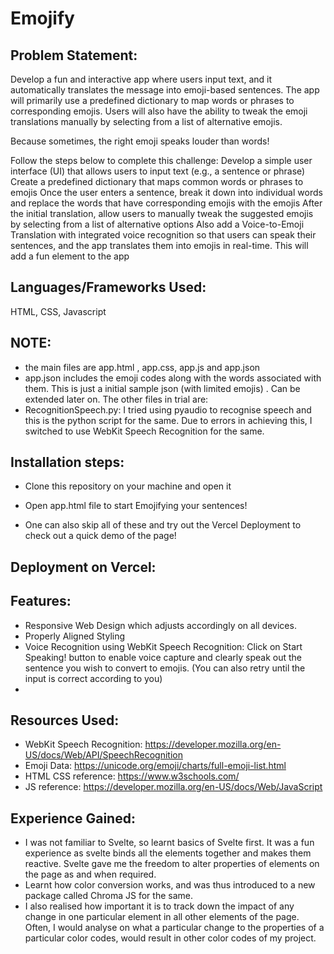 # Emojify


## Problem Statement:
Develop a fun and interactive app where users input text, and it automatically translates the message into emoji-based sentences. The app will primarily use a predefined dictionary to map words or phrases to corresponding emojis. Users will also have the ability to tweak the emoji translations manually by selecting from a list of alternative emojis.

Because sometimes, the right emoji speaks louder than words!

Follow the steps below to complete this challenge:
Develop a simple user interface (UI) that allows users to input text (e.g., a sentence or phrase)
Create a predefined dictionary that maps common words or phrases to emojis
Once the user enters a sentence, break it down into individual words and replace the words that have corresponding emojis with the emojis
After the initial translation, allow users to manually tweak the suggested emojis by selecting from a list of alternative options
Also add a Voice-to-Emoji Translation with integrated voice recognition so that users can speak their sentences, and the app translates them into emojis in real-time. This will add a fun element to the app

## Languages/Frameworks Used:

HTML, CSS, Javascript


## NOTE:
- the main files are app.html , app.css, app.js and app.json
- app.json includes the emoji codes along with the words associated with them. This is just a initial sample json (with limited emojis) . Can be extended later on.
The other files in trial are:
- RecognitionSpeech.py: I tried using pyaudio to recognise speech and this is the python script for the same. Due to errors in achieving this, I switched to use WebKit Speech Recognition for the same.
  

## Installation steps:

- Clone this repository on your machine and open it
- Open app.html file to start Emojifying your sentences!

  
- One can also skip all of these and try out the Vercel Deployment to check out a quick demo of the page!

  
## Deployment on Vercel: 



## Features:

- Responsive Web Design which adjusts accordingly on all devices.
- Properly Aligned Styling
- Voice Recognition using WebKit Speech Recognition: Click on Start Speaking! button to enable voice capture and clearly speak out the sentence you wish to convert to emojis. (You can also retry until the input is correct according to you)
- 


## Resources Used:
- WebKit Speech Recognition: https://developer.mozilla.org/en-US/docs/Web/API/SpeechRecognition
- Emoji Data: https://unicode.org/emoji/charts/full-emoji-list.html
- HTML CSS reference: https://www.w3schools.com/
- JS reference: https://developer.mozilla.org/en-US/docs/Web/JavaScript


## Experience Gained:

- I was not familiar to Svelte, so learnt basics of Svelte first. It was a fun experience as svelte binds all the elements together and makes them reactive. Svelte gave me the freedom to alter properties of elements on the page as and when required. 
- Learnt how color conversion works, and was thus introduced to a new package called Chroma JS for the same.
- I also realised how important it is to track down the impact of any change in one particular element in all other elements of the page. Often, I would analyse on what a particular change to the properties of a particular color codes, would result in other color codes of my project.

